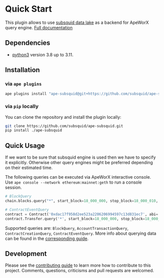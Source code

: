 # Quick Start

This plugin allows to use [subsquid data lake](https://docs.subsquid.io/subsquid-network/overview/) as a backend for ApeWorX query engine. [Full documentation](https://docs.subsquid.io/apeworx/)

## Dependencies

- [python3](https://www.python.org/downloads) version 3.8 up to 3.11.

## Installation

### via `ape plugins`

```bash
ape plugins install "ape-subsquid@git+https://github.com/subsquid/ape-subsquid.git@main"
```

### via `pip` locally

You can clone the repository and install the plugin locally:

```bash
git clone https://github.com/subsquid/ape-subsquid.git
pip install ./ape-subsquid
```

## Quick Usage

If we want to be sure that subsquid engine is used then we have to specify it explicitly. Otherwise other query engines might be preferred depending on their estimated time.

The following queries can be executed via ApeWorX interactive console. Use `ape console --network ethereum:mainnet:geth` to run a console session.

```python
# BlockQuery
chain.blocks.query("*", start_block=18_000_000, stop_block=18_000_010, engine_to_use='subsquid')

# ContractEventQuery
contract = Contract('0xdac17f958d2ee523a2206206994597c13d831ec7', abi='<USDT_ABI>')
contract.Transfer.query('*', start_block=18_000_000, stop_block=18_000_100, engine_to_use='subsquid')
```

Supported queries are: `BlockQuery`, `AccountTransactionQuery`, `ContractCreationQuery`, `ContractEventQuery`.
More info about querying data can be found in the [corresponding guide](https://docs.apeworx.io/ape/stable/userguides/data.html).

## Development

Please see the [contributing guide](CONTRIBUTING.md) to learn more how to contribute to this project.
Comments, questions, criticisms and pull requests are welcomed.
